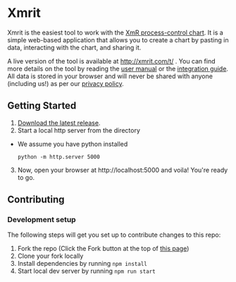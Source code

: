 # Xmrit

Xmrit is the easiest tool to work with the [XmR process-control chart](https://xmrit.com/about/). It is a simple web-based application that allows you to create a chart by pasting in data, interacting with the chart, and sharing it.

A live version of the tool is available at http://xmrit.com/t/ . You can find more details on the tool by reading the [user manual](https://xmrit.com/manual/) or the [integration guide](https://xmrit.com/integration/). All data is stored in your browser and will never be shared with anyone (including us!) as per our [privacy policy](https://xmrit.com/privacy/).

## Getting Started

1. [Download the latest release](https://github.com/xmrit/xmrit/releases).
2. Start a local http server from the directory
  - We assume you have python installed
    ```
    python -m http.server 5000
    ```
3. Now, open your browser at http://localhost:5000 and voila! You're ready to go.

## Contributing

### Development setup

The following steps will get you set up to contribute changes to this repo:

1. Fork the repo (Click the Fork button at the top of [this page](https://github.com/xmrit/xmrit))
2. Clone your fork locally
3. Install dependencies by running `npm install`
4. Start local dev server by running `npm run start`

